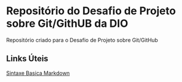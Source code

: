 # Repositório do Desafio de Projeto sobre Git/GithUB da DIO
Repositório criado para o Desafio de Projeto sobre Git/GitHub

## Links Úteis
[Sintaxe Basica Markdown](https://www.markdownguide.org/basic-syntax/)
